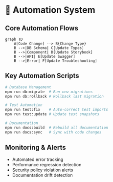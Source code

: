 # 🤖 Automation System

## Core Automation Flows

```mermaid
graph TD
    A[Code Change] --> B{Change Type}
    B -->|DB Schema| C[Update Types]
    B -->|Component| D[Update Storybook]
    B -->|API| E[Update Swagger]
    B -->|Error| F[Update Troubleshooting]
```

## Key Automation Scripts

```bash
# Database Management
npm run db:migrate  # Run new migrations
npm run db:rollback # Rollback last migration

# Test Automation
npm run test:fix    # Auto-correct test imports
npm run test:update # Update test snapshots

# Documentation
npm run docs:build  # Rebuild all documentation
npm run docs:sync   # Sync with code changes
```

## Monitoring & Alerts

- Automated error tracking
- Performance regression detection
- Security policy violation alerts
- Documentation drift detection
